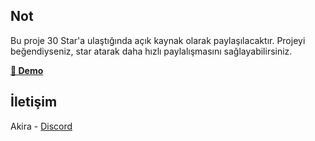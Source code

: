 ## Not

Bu proje 30 Star'a ulaştığında açık kaynak olarak paylaşılacaktır. Projeyi beğendiyseniz, star atarak daha hızlı paylalışmasını sağlayabilirsiniz.

**[🔗 Demo](https://akira-portfolioo.vercel.app/)**

## İletişim

Akira - [Discord](https://discord.com/users/337545269845688361)
